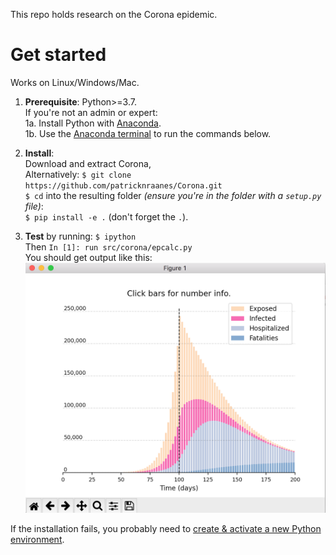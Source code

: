 <!--Corona-->
<!------------>

This repo holds research on the Corona epidemic. 
<!--[Read the Docs](https://coronastudies.readthedocs.io/en/latest/)-->



Get started
================================================
Works on Linux/Windows/Mac.

1. **Prerequisite**: Python>=3.7.  
   If you're not an admin or expert:  
   1a. Install Python with [Anaconda](https://www.anaconda.com/download).  
   1b. Use the [Anaconda terminal](https://docs.conda.io/projects/conda/en/latest/user-guide/getting-started.html#starting-conda) to run the commands below.

2. **Install**:  
   Download and extract Corona,  
   Alternatively:  `$ git clone https://github.com/patricknraanes/Corona.git`  
   `$ cd` into the resulting folder
	 *(ensure you're in the folder with a `setup.py` file)*:  
   `$ pip install -e .` (don't forget the `.`).

3. **Test** by running: `$ ipython`  
   Then `In [1]: run src/corona/epcalc.py`  
   You should get output like this:
   ![Screenshot from epcalc.py](./screenshot_epcalc.png)

If the installation fails, you probably need to [create & activate a new Python environment](https://docs.conda.io/projects/conda/en/latest/user-guide/getting-started.html#managing-environments).

